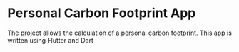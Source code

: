 # Personal Carbon Footprint App

The project allows the calculation of a personal carbon footprint. This app is written using Flutter and Dart